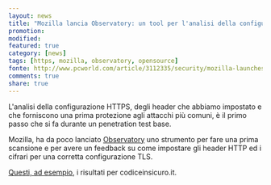 ```yaml
---
layout: news
title: "Mozilla lancia Observatory: un tool per l'analisi della configurazione dei siti web"
promotion: 
modified: 
featured: true
category: [news]
tags: [https, mozilla, observatory, opensource]
fonte: http://www.pcworld.com/article/3112335/security/mozilla-launches-free-website-security-scanning-service.html
comments: true
share: true
---
```


L'analisi della configurazione HTTPS, degli header che abbiamo impostato e che forniscono una prima protezione agli attacchi più comuni, è il primo passo che si fa durante un penetration test base.

Mozilla, ha da poco lanciato [Observatory](https://observatory.mozilla.org/) uno strumento per fare una prima scansione e per avere un feedback su come impostare gli header HTTP ed i cifrari per una corretta configurazione TLS.

[Questi, ad esempio](https://observatory.mozilla.org/analyze.html?host=codiceinsicuro.it), i risultati per codiceinsicuro.it.
